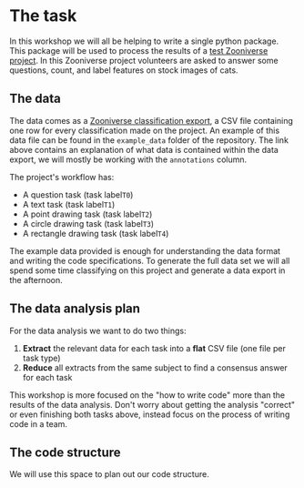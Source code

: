 # The task

In this workshop we will all be helping to write a single python package.  This package will be used to process the results of a [test Zooniverse project](https://www.zooniverse.org/projects/cmk24/testing/classify).  In this Zooniverse project volunteers are asked to answer some questions, count, and label features on stock images of cats.

## The data

The data comes as a [Zooniverse classification export](https://help.zooniverse.org/next-steps/data-exports/#classification-export), a CSV file containing one row for every classification made on the project.  An example of this data file can be found in the `example_data` folder of the repository.  The link above contains an explanation of what data is contained within the data export, we will mostly be working with the `annotations` column.

The project's workflow has:
- A question task (task label`T0`)
- A text task (task label`T1`)
- A point drawing task (task label`T2`)
- A circle drawing task (task label`T3`)
- A rectangle drawing task (task label`T4`)

The example data provided is enough for understanding the data format and writing the code specifications.  To generate the full data set we will all spend some time classifying on this project and generate a data export in the afternoon.

## The data analysis plan

For the data analysis we want to do two things:

1. **Extract** the relevant data for each task into a **flat** CSV file (one file per task type)
2. **Reduce** all extracts from the same subject to find a consensus answer for each task

This workshop is more focused on the "how to write code" more than the results of the data analysis.  Don't worry about getting the analysis "correct" or even finishing both tasks above, instead focus on the process of writing code in a team.

## The code structure

We will use this space to plan out our code structure.
